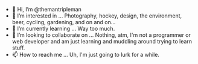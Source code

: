 - 👋 Hi, I’m @themantripleman
- 👀 I’m interested in ... Photography, hockey, design, the environment, beer, cycling, gardening, and on and on…
- 🌱 I’m currently learning ... Way too much.
- 💞️ I’m looking to collaborate on ... Nothing, atm, I'm not a programmer or web developer and am just learning and muddling around trying to learn stuff.
- 📫 How to reach me ... Uh, I'm just going to lurk for a while.

<!---
themantripleman/themantripleman is a ✨ special ✨ repository because its `README.md` (this file) appears on your GitHub profile.
You can click the Preview link to take a look at your changes.
--->
